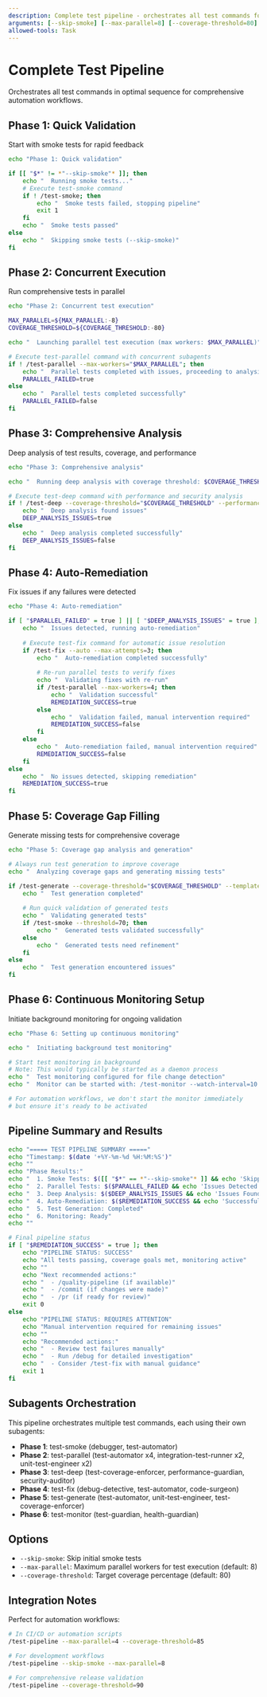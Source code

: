 ```yaml
---
description: Complete test pipeline - orchestrates all test commands for full automation
arguments: [--skip-smoke] [--max-parallel=8] [--coverage-threshold=80]
allowed-tools: Task
---
```


# Complete Test Pipeline

Orchestrates all test commands in optimal sequence for comprehensive automation workflows.

## Phase 1: Quick Validation
Start with smoke tests for rapid feedback

```bash
echo "Phase 1: Quick validation"

if [[ "$*" != *"--skip-smoke"* ]]; then
    echo "  Running smoke tests..."
    # Execute test-smoke command
    if ! /test-smoke; then
        echo "  Smoke tests failed, stopping pipeline"
        exit 1
    fi
    echo "  Smoke tests passed"
else
    echo "  Skipping smoke tests (--skip-smoke)"
fi
```

## Phase 2: Concurrent Execution
Run comprehensive tests in parallel

```bash
echo "Phase 2: Concurrent test execution"

MAX_PARALLEL=${MAX_PARALLEL:-8}
COVERAGE_THRESHOLD=${COVERAGE_THRESHOLD:-80}

echo "  Launching parallel test execution (max workers: $MAX_PARALLEL)"

# Execute test-parallel command with concurrent subagents
if ! /test-parallel --max-workers="$MAX_PARALLEL"; then
    echo "  Parallel tests completed with issues, proceeding to analysis"
    PARALLEL_FAILED=true
else
    echo "  Parallel tests completed successfully"
    PARALLEL_FAILED=false
fi
```

## Phase 3: Comprehensive Analysis
Deep analysis of test results, coverage, and performance

```bash
echo "Phase 3: Comprehensive analysis"

echo "  Running deep analysis with coverage threshold: $COVERAGE_THRESHOLD%"

# Execute test-deep command with performance and security analysis
if ! /test-deep --coverage-threshold="$COVERAGE_THRESHOLD" --performance-threshold=5; then
    echo "  Deep analysis found issues"
    DEEP_ANALYSIS_ISSUES=true
else
    echo "  Deep analysis completed successfully"
    DEEP_ANALYSIS_ISSUES=false
fi
```

## Phase 4: Auto-Remediation
Fix issues if any failures were detected

```bash
echo "Phase 4: Auto-remediation"

if [ "$PARALLEL_FAILED" = true ] || [ "$DEEP_ANALYSIS_ISSUES" = true ]; then
    echo "  Issues detected, running auto-remediation"
    
    # Execute test-fix command for automatic issue resolution
    if /test-fix --auto --max-attempts=3; then
        echo "  Auto-remediation completed successfully"
        
        # Re-run parallel tests to verify fixes
        echo "  Validating fixes with re-run"
        if /test-parallel --max-workers=4; then
            echo "  Validation successful"
            REMEDIATION_SUCCESS=true
        else
            echo "  Validation failed, manual intervention required"
            REMEDIATION_SUCCESS=false
        fi
    else
        echo "  Auto-remediation failed, manual intervention required"
        REMEDIATION_SUCCESS=false
    fi
else
    echo "  No issues detected, skipping remediation"
    REMEDIATION_SUCCESS=true
fi
```

## Phase 5: Coverage Gap Filling
Generate missing tests for comprehensive coverage

```bash
echo "Phase 5: Coverage gap analysis and generation"

# Always run test generation to improve coverage
echo "  Analyzing coverage gaps and generating missing tests"

if /test-generate --coverage-threshold="$COVERAGE_THRESHOLD" --template=auto; then
    echo "  Test generation completed"
    
    # Run quick validation of generated tests
    echo "  Validating generated tests"
    if /test-smoke --threshold=70; then
        echo "  Generated tests validated successfully"
    else
        echo "  Generated tests need refinement"
    fi
else
    echo "  Test generation encountered issues"
fi
```

## Phase 6: Continuous Monitoring Setup
Initiate background monitoring for ongoing validation

```bash
echo "Phase 6: Setting up continuous monitoring"

echo "  Initiating background test monitoring"

# Start test monitoring in background
# Note: This would typically be started as a daemon process
echo "  Test monitoring configured for file change detection"
echo "  Monitor can be started with: /test-monitor --watch-interval=10 --auto-fix"

# For automation workflows, we don't start the monitor immediately
# but ensure it's ready to be activated
```

## Pipeline Summary and Results

```bash
echo "===== TEST PIPELINE SUMMARY ====="
echo "Timestamp: $(date '+%Y-%m-%d %H:%M:%S')"
echo ""
echo "Phase Results:"
echo "  1. Smoke Tests: $([[ "$*" == *"--skip-smoke"* ]] && echo 'Skipped' || echo 'Passed')"
echo "  2. Parallel Tests: $($PARALLEL_FAILED && echo 'Issues Detected' || echo 'Passed')"
echo "  3. Deep Analysis: $($DEEP_ANALYSIS_ISSUES && echo 'Issues Found' || echo 'Passed')"
echo "  4. Auto-Remediation: $($REMEDIATION_SUCCESS && echo 'Successful' || echo 'Failed')"
echo "  5. Test Generation: Completed"
echo "  6. Monitoring: Ready"
echo ""

# Final pipeline status
if [ "$REMEDIATION_SUCCESS" = true ]; then
    echo "PIPELINE STATUS: SUCCESS"
    echo "All tests passing, coverage goals met, monitoring active"
    echo ""
    echo "Next recommended actions:"
    echo "  - /quality-pipeline (if available)"
    echo "  - /commit (if changes were made)"
    echo "  - /pr (if ready for review)"
    exit 0
else
    echo "PIPELINE STATUS: REQUIRES ATTENTION"
    echo "Manual intervention required for remaining issues"
    echo ""
    echo "Recommended actions:"
    echo "  - Review test failures manually"
    echo "  - Run /debug for detailed investigation"
    echo "  - Consider /test-fix with manual guidance"
    exit 1
fi
```

## Subagents Orchestration

This pipeline orchestrates multiple test commands, each using their own subagents:

- **Phase 1**: test-smoke (debugger, test-automator)
- **Phase 2**: test-parallel (test-automator x4, integration-test-runner x2, unit-test-engineer x2)
- **Phase 3**: test-deep (test-coverage-enforcer, performance-guardian, security-auditor)
- **Phase 4**: test-fix (debug-detective, test-automator, code-surgeon)
- **Phase 5**: test-generate (test-automator, unit-test-engineer, test-coverage-enforcer)
- **Phase 6**: test-monitor (test-guardian, health-guardian)

## Options
- `--skip-smoke`: Skip initial smoke tests
- `--max-parallel`: Maximum parallel workers for test execution (default: 8)
- `--coverage-threshold`: Target coverage percentage (default: 80)

## Integration Notes

Perfect for automation workflows:
```bash
# In CI/CD or automation scripts
/test-pipeline --max-parallel=4 --coverage-threshold=85

# For development workflows
/test-pipeline --skip-smoke --max-parallel=8

# For comprehensive release validation
/test-pipeline --coverage-threshold=90
```